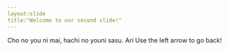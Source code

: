 ```yaml
---
layout:slide
title:"Welcome to our second slide!"
---
```

Cho no you ni mai, hachi no youni sasu. Ari
Use the left arrow to go back!

